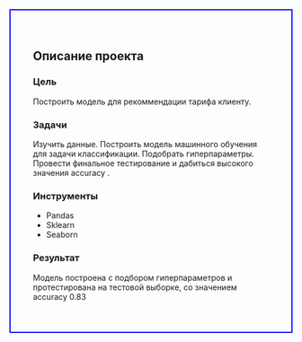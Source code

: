 <div style="border:solid Blue 2px; padding: 40px">

<h2><b>Описание проекта</b></h2>

### Цель 
Построить модель для рекоммендации тарифа клиенту.
### Задачи
Изучить данные. 
Построить модель машинного обучения для задачи классификации.
Подобрать гиперпараметры. 
Провести финальное тестирование и дабиться высокого значения accuracy .
### Инструменты
- Pandas
- Sklearn
- Seaborn
### Результат
Модель построена с подбором гиперпараметров и протестирована на тестовой выборке, со значением accuracy 0.83
